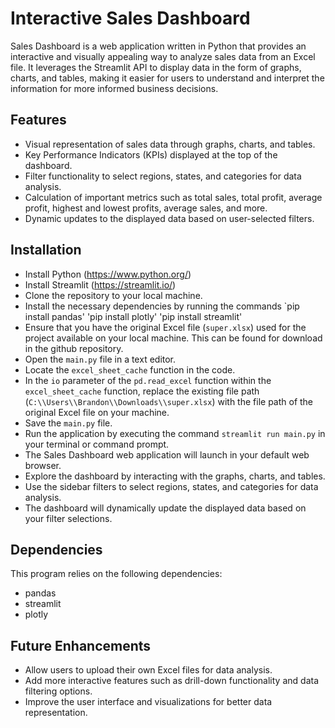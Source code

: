 # Interactive Sales Dashboard
Sales Dashboard is a web application written in Python that provides an interactive and visually appealing way to analyze sales data from an Excel file. It leverages the Streamlit API to display data in the form of graphs, charts, and tables, making it easier for users to understand and interpret the information for more informed business decisions.

## Features
- Visual representation of sales data through graphs, charts, and tables.
- Key Performance Indicators (KPIs) displayed at the top of the dashboard.
- Filter functionality to select regions, states, and categories for data analysis.
- Calculation of important metrics such as total sales, total profit, average profit, highest and lowest profits, average sales, and more.
- Dynamic updates to the displayed data based on user-selected filters.

## Installation
- Install Python (https://www.python.org/)
- Install Streamlit (https://streamlit.io/)
- Clone the repository to your local machine.
- Install the necessary dependencies by running the commands `pip install pandas' 'pip install plotly' 'pip install streamlit'
- Ensure that you have the original Excel file (`super.xlsx`) used for the project available on your local machine. This can be found for download in the github repository.
- Open the `main.py` file in a text editor.
- Locate the `excel_sheet_cache` function in the code.
- In the `io` parameter of the `pd.read_excel` function within the `excel_sheet_cache` function, replace the existing file path (`C:\\Users\\Brandon\\Downloads\\super.xlsx`) with the file path of the original Excel file on your machine.
- Save the `main.py` file.
- Run the application by executing the command `streamlit run main.py` in your terminal or command prompt.
- The Sales Dashboard web application will launch in your default web browser.
- Explore the dashboard by interacting with the graphs, charts, and tables.
- Use the sidebar filters to select regions, states, and categories for data analysis.
- The dashboard will dynamically update the displayed data based on your filter selections.

## Dependencies
This program relies on the following dependencies:
- pandas
- streamlit
- plotly

## Future Enhancements
- Allow users to upload their own Excel files for data analysis.
- Add more interactive features such as drill-down functionality and data filtering options.
- Improve the user interface and visualizations for better data representation.




